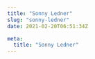 ```yaml
---
title: "Sonny Ledner"
slug: "sonny-ledner"
date: 2021-02-20T06:51:34Z

meta:
  title: "Sonny Ledner"
---
```


